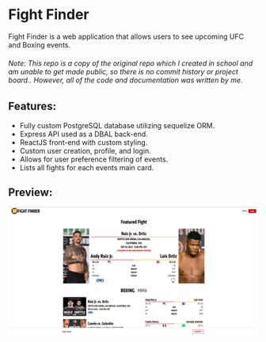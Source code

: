 # Fight Finder

Fight Finder is a web application that allows users to see upcoming UFC and Boxing events.

###### Note: This repo is a copy of the original repo which I created in school and am unable to get made public, so there is no commit history or project board.. However, all of the code and documentation was written by me.

## Features:

- Fully custom PostgreSQL database utilizing sequelize ORM.
- Express API used as a DBAL back-end.
- ReactJS front-end with custom styling.
- Custom user creation, profile, and login.
- Allows for user preference filtering of events.
- Lists all fights for each events main card.

## Preview:

![FF](/img/FF.png)
